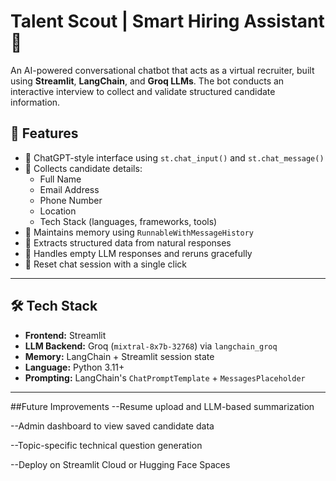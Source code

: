 # Talent Scout | Smart Hiring Assistant 🤖 
 

An AI-powered conversational chatbot that acts as a virtual recruiter, built using **Streamlit**, **LangChain**, and **Groq LLMs**. The bot conducts an interactive interview to collect and validate structured candidate information.






## 🚀 Features

- 💬 ChatGPT-style interface using `st.chat_input()` and `st.chat_message()`
- 📄 Collects candidate details:
  - Full Name
  - Email Address
  - Phone Number
  - Location
  - Tech Stack (languages, frameworks, tools)
- 🔁 Maintains memory using `RunnableWithMessageHistory`
- 🧠 Extracts structured data from natural responses
- 🧹 Handles empty LLM responses and reruns gracefully
- 🔄 Reset chat session with a single click

---

## 🛠️ Tech Stack

- **Frontend:** Streamlit  
- **LLM Backend:** Groq (`mixtral-8x7b-32768`) via `langchain_groq`  
- **Memory:** LangChain + Streamlit session state  
- **Language:** Python 3.11+  
- **Prompting:** LangChain's `ChatPromptTemplate` + `MessagesPlaceholder`

---

##Future Improvements
--Resume upload and LLM-based summarization

--Admin dashboard to view saved candidate data

--Topic-specific technical question generation

--Deploy on Streamlit Cloud or Hugging Face Spaces


